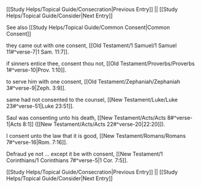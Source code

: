 [[Study Helps/Topical Guide/Consecration|Previous Entry]]  ||  [[Study Helps/Topical Guide/Consider|Next Entry]]

 See also [[Study Helps/Topical Guide/Common Consent|Common Consent]]

 they came out with one consent, [[Old Testament/1 Samuel/1 Samuel 11#^verse-7|1 Sam. 11:7]].

 if sinners entice thee, consent thou not, [[Old Testament/Proverbs/Proverbs 1#^verse-10|Prov. 1:10]].

 to serve him with one consent, [[Old Testament/Zephaniah/Zephaniah 3#^verse-9|Zeph. 3:9]].

 same had not consented to the counsel, [[New Testament/Luke/Luke 23#^verse-51|Luke 23:51]].

 Saul was consenting unto his death, [[New Testament/Acts/Acts 8#^verse-1|Acts 8:1]] ([[New Testament/Acts/Acts 22#^verse-20|22:20]]).

 I consent unto the law that it is good, [[New Testament/Romans/Romans 7#^verse-16|Rom. 7:16]].

 Defraud ye not ... except it be with consent, [[New Testament/1 Corinthians/1 Corinthians 7#^verse-5|1 Cor. 7:5]].

[[Study Helps/Topical Guide/Consecration|Previous Entry]]  ||  [[Study Helps/Topical Guide/Consider|Next Entry]]
